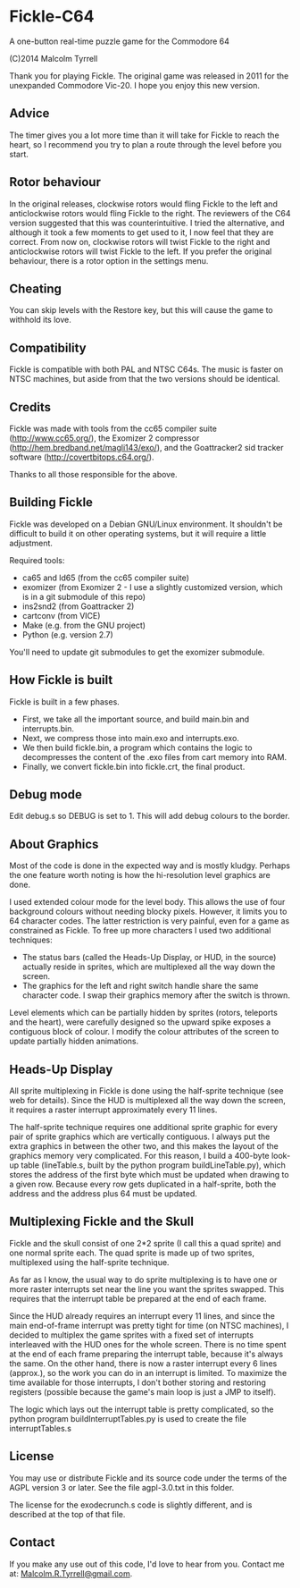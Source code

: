 # Fickle-C64
A one-button real-time puzzle game for the Commodore 64

(C)2014 Malcolm Tyrrell

Thank you for playing Fickle. The original game was released in 2011 for the
unexpanded Commodore Vic-20. I hope you enjoy this new version.

## Advice
The timer gives you a lot more time than it will take for Fickle to reach the
heart, so I recommend you try to plan a route through the level before you
start.

## Rotor behaviour
In the original releases, clockwise rotors would fling Fickle to the left and
anticlockwise rotors would fling Fickle to the right. The reviewers of the C64
version suggested that this was counterintuitive. I tried the alternative, and
although it took a few moments to get used to it, I now feel that they are
correct. From now on, clockwise rotors will twist Fickle to the right and
anticlockwise rotors will twist Fickle to the left. If you prefer the original
behaviour, there is a rotor option in the settings menu.

## Cheating
You can skip levels with the Restore key, but this will cause the game to
withhold its love.

## Compatibility
Fickle is compatible with both PAL and NTSC C64s. The music is faster on NTSC
machines, but aside from that the two versions should be identical.

## Credits
Fickle was made with tools from the cc65 compiler suite (http://www.cc65.org/),
the Exomizer 2 compressor (http://hem.bredband.net/magli143/exo/), and the
Goattracker2 sid tracker software (http://covertbitops.c64.org/).

Thanks to all those responsible for the above.

## Building Fickle

Fickle was developed on a Debian GNU/Linux environment. It shouldn't be
difficult to build it on other operating systems, but it will require a
little adjustment.

Required tools:
* ca65 and ld65 (from the cc65 compiler suite)
* exomizer (from Exomizer 2 - I use a slightly customized version, which is in a git submodule of this repo)
* ins2snd2 (from Goattracker 2)
* cartconv (from VICE)
* Make (e.g. from the GNU project)
* Python (e.g. version 2.7)

You'll need to update git submodules to get the exomizer submodule.

## How Fickle is built

Fickle is built in a few phases. 
* First, we take all the important source, and build main.bin and
  interrupts.bin.
* Next, we compress those into main.exo and interrupts.exo.
* We then build fickle.bin, a program which contains the logic to decompresses
  the content of the .exo files from cart memory into RAM.
* Finally, we convert fickle.bin into fickle.crt, the final product.

## Debug mode

Edit debug.s so DEBUG is set to 1. This will add debug colours to the border.

## About Graphics

Most of the code is done in the expected way and is mostly kludgy. Perhaps the
one feature worth noting is how the hi-resolution level graphics are done.

I used extended colour mode for the level body. This allows the use of four
background colours without needing blocky pixels. However, it limits you to
64 character codes. The latter restriction is very painful, even for a game as
constrained as Fickle. To free up more characters I used two additional
techniques:
* The status bars (called the Heads-Up Display, or HUD, in the source) actually
  reside in sprites, which are multiplexed all the way down the screen.
* The graphics for the left and right switch handle share the same character
  code. I swap their graphics memory after the switch is thrown.

Level elements which can be partially hidden by sprites (rotors, teleports and
the heart), were carefully designed so the upward spike exposes a contiguous
block of colour. I modify the colour attributes of the screen to update
partially hidden animations.

## Heads-Up Display

All sprite multiplexing in Fickle is done using the half-sprite technique (see
web for details). Since the HUD is multiplexed all the way down the screen, it
requires a raster interrupt approximately every 11 lines.

The half-sprite technique requires one additional sprite graphic for every pair
of sprite graphics which are vertically contiguous. I always put the extra
graphics in between the other two, and this makes the layout of the graphics
memory very complicated. For this reason, I build a 400-byte look-up table
(lineTable.s, built by the python program buildLineTable.py), which stores the
address of the first byte which must be updated when drawing to a given row.
Because every row gets duplicated in a half-sprite, both the address and the
address plus 64 must be updated.

## Multiplexing Fickle and the Skull

Fickle and the skull consist of one 2*2 sprite (I call this a quad sprite) and
one normal sprite each. The quad sprite is made up of two sprites, multiplexed
using the half-sprite technique.

As far as I know, the usual way to do sprite multiplexing is to have one or
more raster interrupts set near the line you want the sprites swapped. This
requires that the interrupt table be prepared at the end of each frame.

Since the HUD already requires an interrupt every 11 lines, and since the main
end-of-frame interrupt was pretty tight for time (on NTSC machines), I decided
to multiplex the game sprites with a fixed set of interrupts interleaved with
the HUD ones for the whole screen. There is no time spent at the end of each
frame preparing the interrupt table, because it's always the same. On the other
hand, there is now a raster interrupt every 6 lines (approx.), so the work you
can do in an interrupt is limited. To maximize the time available for those
interrupts, I don't bother storing and restoring registers (possible because
the game's main loop is just a JMP to itself).

The logic which lays out the interrupt table is pretty complicated, so the
python program buildInterruptTables.py is used to create the file
interruptTables.s

## License

You may use or distribute Fickle and its source code under the terms of the
AGPL version 3 or later. See the file agpl-3.0.txt in this folder.

The license for the exodecrunch.s code is slightly different, and is described
at the top of that file.

## Contact
If you make any use out of this code, I'd love to hear from you. Contact me
at: Malcolm.R.Tyrrell@gmail.com.
